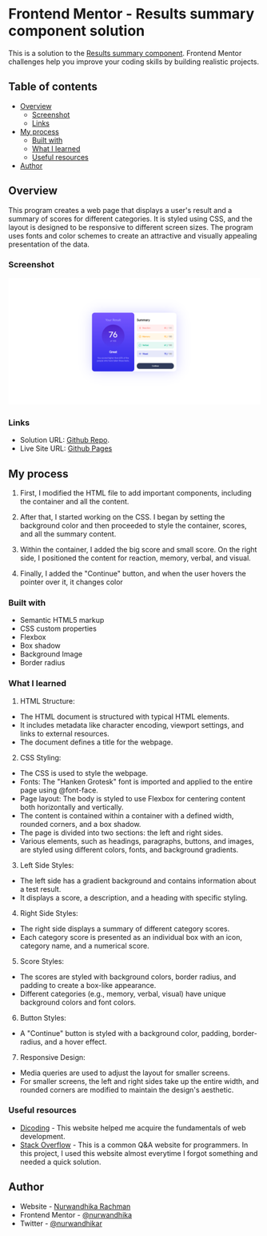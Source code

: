 # Frontend Mentor - Results summary component solution

This is a solution to the [Results summary component](https://www.frontendmentor.io/challenges/results-summary-component-CE_K6s0maV). Frontend Mentor challenges help you improve your coding skills by building realistic projects.

## Table of contents

- [Overview](#overview)
  - [Screenshot](#screenshot)
  - [Links](#links)
- [My process](#my-process)
  - [Built with](#built-with)
  - [What I learned](#what-i-learned)
  - [Useful resources](#useful-resources)
- [Author](#author)

## Overview

This program creates a web page that displays a user's result and a summary of scores for different categories. It is styled using CSS, and the layout is designed to be responsive to different screen sizes. The program uses fonts and color schemes to create an attractive and visually appealing presentation of the data.

### Screenshot

![](./Screenshot.png)

### Links

- Solution URL: [Github Repo](https://github.com/nurwandhika/results-summary-component).
- Live Site URL: [Github Pages](https://nurwandhika.github.io/results-summary-component/)

## My process

1. First, I modified the HTML file to add important components, including the container and all the content.

2. After that, I started working on the CSS. I began by setting the background color and then proceeded to style the container, scores, and all the summary content.

3. Within the container, I added the big score and small score. On the right side, I positioned the content for reaction, memory, verbal, and visual.

4. Finally, I added the "Continue" button, and when the user hovers the pointer over it, it changes color

### Built with

- Semantic HTML5 markup
- CSS custom properties
- Flexbox
- Box shadow
- Background Image
- Border radius

### What I learned

1. HTML Structure:

- The HTML document is structured with typical HTML elements.
- It includes metadata like character encoding, viewport settings, and links to external resources.
- The document defines a title for the webpage.

2. CSS Styling:

- The CSS is used to style the webpage.
- Fonts: The "Hanken Grotesk" font is imported and applied to the entire page using @font-face.
- Page layout: The body is styled to use Flexbox for centering content both horizontally and vertically.
- The content is contained within a container with a defined width, rounded corners, and a box shadow.
- The page is divided into two sections: the left and right sides.
- Various elements, such as headings, paragraphs, buttons, and images, are styled using different colors, fonts, and background gradients.

3. Left Side Styles:

- The left side has a gradient background and contains information about a test result.
- It displays a score, a description, and a heading with specific styling.

4. Right Side Styles:

- The right side displays a summary of different category scores.
- Each category score is presented as an individual box with an icon, category name, and a numerical score.

5. Score Styles:

- The scores are styled with background colors, border radius, and padding to create a box-like appearance.
- Different categories (e.g., memory, verbal, visual) have unique background colors and font colors.

6. Button Styles:

- A "Continue" button is styled with a background color, padding, border-radius, and a hover effect.

7. Responsive Design:

- Media queries are used to adjust the layout for smaller screens.
- For smaller screens, the left and right sides take up the entire width, and rounded corners are modified to maintain the design's aesthetic.

### Useful resources

- [Dicoding](https://www.dicoding.com/) - This website helped me acquire the fundamentals of web development.
- [Stack Overflow](https://stackoverflow.com/) - This is a common Q&A website for programmers. In this project, I used this website almost everytime I forgot something and needed a quick solution.

## Author

- Website - [Nurwandhika Rachman](https://github.com/nurwandhika)
- Frontend Mentor - [@nurwandhika](https://www.frontendmentor.io/profile/nurwandhika)
- Twitter - [@nurwandhikar](https://www.twitter.com/nurwandhikar)

